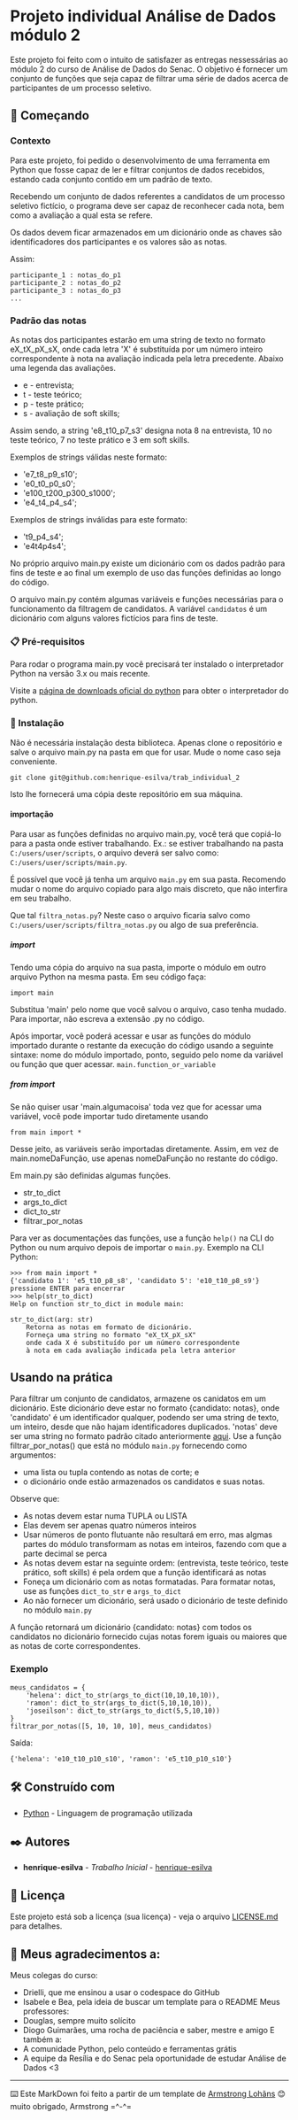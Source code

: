 # Projeto individual Análise de Dados módulo 2

Este projeto foi feito com o intuito de satisfazer as entregas nessessárias ao módulo 2 do curso de Análise de Dados do Senac. O objetivo é fornecer um conjunto de funções que seja capaz de filtrar uma série de dados acerca de participantes de um processo seletivo. 

## 🚀 Começando

### Contexto

Para este projeto, foi pedido o desenvolvimento de uma ferramenta em Python que fosse capaz de ler e filtrar conjuntos de dados recebidos, estando cada conjunto contido em um padrão de texto.

Recebendo um conjunto de dados referentes a candidatos de um processo seletivo fictício, o programa deve ser capaz de reconhecer cada nota, bem como a avaliação a qual esta se refere.

Os dados devem ficar armazenados em um dicionário onde as chaves são identificadores dos participantes e os valores são as notas.

Assim:
```
participante_1 : notas_do_p1
participante_2 : notas_do_p2
participante_3 : notas_do_p3
...
```

### Padrão das notas

As notas dos participantes estarão em uma string de texto no formato eX_tX_pX_sX, onde cada letra 'X' é substituída por um número inteiro correspondente à nota na avaliação indicada pela letra precedente. Abaixo uma legenda das avaliações.

* e - entrevista;
* t - teste teórico;
* p - teste prático;
* s - avaliação de soft skills;

Assim sendo, a string 'e8_t10_p7_s3' designa nota 8 na entrevista, 10 no teste teórico, 7 no teste prático e 3 em soft skills.

Exemplos de strings válidas neste formato:

* 'e7_t8_p9_s10';
* 'e0_t0_p0_s0';
* 'e100_t200_p300_s1000';
* 'e4_t4_p4_s4';

Exemplos de strings inválidas para este formato:

* 't9_p4_s4';
* 'e4t4p4s4';

No próprio arquivo main.py existe um dicionário com os dados padrão para fins de teste e ao final um exemplo de uso das funções definidas ao longo do código.

O arquivo main.py contém algumas variáveis e funções necessárias para o funcionamento da filtragem de candidatos. A variável `candidatos` é um dicionário com alguns valores fictícios para fins de teste.

### 📋 Pré-requisitos

Para rodar o programa main.py você precisará ter instalado o interpretador Python na versão 3.x ou mais recente.

Visite a [página de downloads oficial do python](https://www.python.org/downloads/) para obter o interpretador do python.

### 🔧 Instalação

Não é necessária instalação desta biblioteca. Apenas clone o repositório e salve o arquivo main.py na pasta em que for usar. Mude o nome caso seja conveniente.

```
git clone git@github.com:henrique-esilva/trab_individual_2
```
Isto lhe fornecerá uma cópia deste repositório em sua máquina.

#### importação

Para usar as funções definidas no arquivo main.py, você terá que copiá-lo para a pasta onde estiver trabalhando.
Ex.: se estiver trabalhando na pasta `C:/users/user/scripts`, o arquivo deverá ser salvo como: `C:/users/user/scripts/main.py`.

É possível que você já tenha um arquivo `main.py` em sua pasta. Recomendo mudar o nome do arquivo copiado para algo mais discreto, que não interfira em seu trabalho.

Que tal `filtra_notas.py`? Neste caso o arquivo ficaria salvo como `C:/users/user/scripts/filtra_notas.py` ou algo de sua preferência.

##### import

Tendo uma cópia do arquivo na sua pasta, importe o módulo em outro arquivo Python na mesma pasta. Em seu código faça:

```
import main
```
Substitua 'main' pelo nome que você salvou o arquivo, caso tenha mudado. Para importar, não escreva a extensão .py no código.

Após importar, você poderá acessar e usar as funções do módulo importado durante o restante da execução do código usando a seguinte sintaxe: nome do módulo importado, ponto, seguido pelo nome da variável ou função que quer acessar.
`main.function_or_variable`

##### from import

Se não quiser usar 'main.algumacoisa' toda vez que for acessar uma variável, você pode importar tudo diretamente usando
```
from main import *
```
Desse jeito, as variáveis serão importadas diretamente. Assim, em vez de main.nomeDaFunção, use apenas nomeDaFunção no restante do código.

Em main.py são definidas algumas funções.
* str_to_dict
* args_to_dict
* dict_to_str
* filtrar_por_notas

Para ver as documentações das funções, use a função `help()` na CLI do Python ou num arquivo depois de importar o `main.py`. Exemplo na CLI Python:
```
>>> from main import *
{'candidato 1': 'e5_t10_p8_s8', 'candidato 5': 'e10_t10_p8_s9'}
pressione ENTER para encerrar
>>> help(str_to_dict)
Help on function str_to_dict in module main:

str_to_dict(arg: str)
    Retorna as notas em formato de dicionário.
    Forneça uma string no formato "eX_tX_pX_sX"
    onde cada X é substituído por um número correspondente
    à nota em cada avaliação indicada pela letra anterior
```

## Usando na prática

Para filtrar um conjunto de candidatos, armazene os canidatos em um dicionário. Este dicionário deve estar no formato {candidato: notas}, onde 'candidato' é um identificador qualquer, podendo ser uma string de texto, um inteiro, desde que não hajam identificadores duplicados. 'notas' deve ser uma string no formato padrão citado anteriormente [aqui](/README.md#padrão-das-notas).
Use a função filtrar_por_notas() que está no módulo `main.py` fornecendo como argumentos:
* uma lista ou tupla contendo as notas de corte; e
* o dicionário onde estão armazenados os candidatos e suas notas.

Observe que:
* As notas devem estar numa TUPLA ou LISTA
* Elas devem ser apenas quatro números inteiros
* Usar números de ponto flutuante não resultará em erro, mas algmas partes do módulo transformam as notas em inteiros, fazendo com que a parte decimal se perca
* As notas devem estar na seguinte ordem: (entrevista, teste teórico, teste prático, soft skills) é pela ordem que a função identificará as notas
* Foneça um dicionário com as notas formatadas. Para formatar notas, use as funções `dict_to_str` e `args_to_dict`
* Ao não fornecer um dicionário, será usado o dicionário de teste definido no módulo `main.py`

A função retornará um dicionário {candidato: notas} com todos os candidatos no dicionário fornecido cujas notas forem iguais ou maiores que as notas de corte correspondentes.

### Exemplo
```
meus_candidatos = {
    'helena': dict_to_str(args_to_dict(10,10,10,10)),
    'ramon': dict_to_str(args_to_dict(5,10,10,10)),
    'joseilson': dict_to_str(args_to_dict(5,5,10,10))
}
filtrar_por_notas([5, 10, 10, 10], meus_candidatos)
```
Saída:
```
{'helena': 'e10_t10_p10_s10', 'ramon': 'e5_t10_p10_s10'}
```

## 🛠️ Construído com

* [Python](https://www.python.org/) - Linguagem de programação utilizada

## ✒️ Autores

* **henrique-esilva** - *Trabalho Inicial* - [henrique-esilva](https://github.com/henrique-esilva)

## 📄 Licença

Este projeto está sob a licença (sua licença) - veja o arquivo [LICENSE.md](https://github.com/usuario/projeto/licenca) para detalhes.

## 🎁 Meus agradecimentos a:

Meus colegas do curso:
* Drielli, que me ensinou a usar o codespace do GitHub
* Isabele e Bea, pela ideia de buscar um template para o README
Meus professores:
* Douglas, sempre muito solícito
* Diogo Guimarães, uma rocha de paciência e saber, mestre e amigo
E também a:
* A comunidade Python, pelo conteúdo e ferramentas grátis
* A equipe da Resília e do Senac pela oportunidade de estudar Análise de Dados <3
---
⌨️ Este MarkDown foi feito a partir de um template de [Armstrong Lohãns](https://gist.github.com/lohhans) 😊 muito obrigado, Armstrong =^-^=
